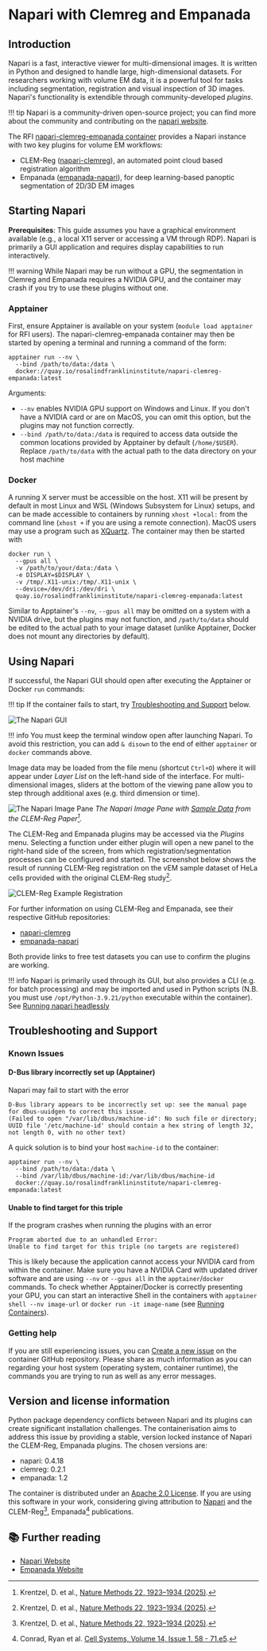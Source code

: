 # Napari with Clemreg and Empanada
## Introduction
Napari is a fast, interactive viewer for multi-dimensional images.
It is written in Python and designed to handle large, high-dimensional
datasets. 
For researchers working with volume EM data, it is a powerful tool for tasks
including segmentation, registration and visual inspection of 3D images.
Napari's functionality is extendible through community-developed *plugins*.

!!! tip
    Napari is a community-driven open-source project; you can find more about 
    the community and contributing on the [napari website](https://napari.org/stable/community/index.html).

The RFI [napari-clemreg-empanada container](https://quay.io/repository/rosalindfranklininstitute/napari-clemreg-empanada)
provides a Napari instance with two key plugins for volume EM
workflows:

- CLEM-Reg ([napari-clemreg](https://github.com/krentzd/napari-clemreg)),
  an automated point cloud based registration algorithm
- Empanada ([empanada-napari](https://github.com/volume-em/empanada-napari)),
  for deep learning-based panoptic segmentation of 2D/3D EM images

## Starting Napari
**Prerequisites**: 
This guide assumes you have a graphical environment available (e.g., a local X11
server or accessing a VM through RDP).  Napari is primarily a GUI application
and requires display capabilities to run interactively.

!!! warning
    While Napari may be run without a GPU, the segmentation in Clemreg and 
    Empanada requires a NVIDIA GPU, and the container may crash if you try to
    use these plugins without one.

### Apptainer
First, ensure Apptainer is available on your system (`module load apptainer` for
RFI users). The napari-clemreg-empanada container
may then be started by opening a terminal and running a command of the form: 
```
apptainer run --nv \
  --bind /path/to/data:/data \
  docker://quay.io/rosalindfranklininstitute/napari-clemreg-empanada:latest
```
Arguments:

- `--nv` enables NVIDIA GPU support on Windows and Linux. If you don't have a
  NVIDIA card or are on MacOS, you can omit this option, but the plugins may
  not function correctly.
- `--bind /path/to/data:/data` is required to access data outside
  the common locations provided by Apptainer by default (`/home/$USER`). Replace 
  `/path/to/data` with the actual path to the data directory on your host
machine

### Docker
A running X server must be accessible on the host. X11 will be present by
default in most Linux and WSL (Windows Subsystem for Linux) setups, and can
be made accessible to containers by running `xhost +local:` from the command
line (`xhost +` if you are using a remote connection). 
MacOS users may use a program such as [XQuartz](https://www.xquartz.org/).
The container may then be started with
```
docker run \
  --gpus all \
  -v /path/to/your/data:/data \
  -e DISPLAY=$DISPLAY \
  -v /tmp/.X11-unix:/tmp/.X11-unix \
  --device=/dev/dri:/dev/dri \
  quay.io/rosalindfranklininstitute/napari-clemreg-empanada:latest
```
Similar to Apptainer's `--nv`,
 `--gpus all` may be omitted on a system with a NVIDIA drive, but the
plugins may not function, and `/path/to/data` should be edited 
to the actual path to your image dataset (unlike
Apptainer, Docker does not mount any directories by default).


## Using Napari
If successful, the Napari GUI should open after executing the Apptainer or
Docker `run` commands:

!!! tip
    If the container fails to start, try [Troubleshooting and Support](#troubleshooting-and-support)
    below.

![The Napari GUI](images/napari-gui-empty.png "The Napari GUI")

!!! info
    You must keep the terminal window open after launching Napari. 
    To avoid this restriction,
    you can add `& disown` to the end of either `apptainer` or `docker`
    commands above.

Image data may be loaded from the file menu (shortcut `Ctrl+O`) where it
will appear under *Layer List* on the left-hand side of the interface.
For multi-dimensional images, sliders at the bottom of the viewing pane
allow you to step through additional axes (e.g. third dimension or time).

![The Napari Image Pane](images/napari-image-pane.png "The Napari Image Pane")<!--{: style="width:80%"}-->
*The Napari Image Pane with [Sample Data](https://zenodo.org/records/7936982)
from the CLEM-Reg Paper[^1].*

[^1]: Krentzel, D. et al., [Nature Methods 22, 1923–1934 (2025)](https://www.nature.com/articles/s41592-025-02794-0).

The CLEM-Reg and Empanada plugins may be accessed via the *Plugins* menu.
Selecting a function under either plugin will open a new panel to the right-hand
side of the screen, from which registration/segmentation processes can be
configured and started. The screenshot below shows the result of running 
CLEM-Reg registration on the vEM sample dataset of HeLa cells provided with
the original CLEM-Reg study[^1].

![CLEM-Reg Example Registration](images/napari-clemreg.png "CLEM-Reg Example
Registration")


For further information on using CLEM-Reg and Empanada, see their respective
GitHub repositories:

- [napari-clemreg](https://github.com/krentzd/napari-clemreg)
- [empanada-napari](https://github.com/volume-em/empanada-napari)

Both provide links to free test datasets you can use to confirm the plugins
are working.

!!! info
    Napari is primarily used through its GUI, but also provides a CLI (e.g. for
    batch processing) and may be imported and used in Python scripts (N.B. you
    must use `/opt/Python-3.9.21/python` executable within the container). See
    [Running napari headlessly](https://napari.org/stable/howtos/headless.html)

## Troubleshooting and Support
### Known Issues
#### D-Bus library incorrectly set up (Apptainer)
Napari may fail to start with the error
```
D-Bus library appears to be incorrectly set up: see the manual page for dbus-uuidgen to correct this issue.
(Failed to open "/var/lib/dbus/machine-id": No such file or directory; UUID file '/etc/machine-id' should contain a hex string of length 32, not length 0, with no other text)
```
A quick solution is to bind your host `machine-id` to the container:
```
apptainer run --nv \
  --bind /path/to/data:/data \
  --bind /var/lib/dbus/machine-id:/var/lib/dbus/machine-id
  docker://quay.io/rosalindfranklininstitute/napari-clemreg-empanada:latest
```

#### Unable to find target for this triple
If the program crashes when running the plugins with an error
```
Program aborted due to an unhandled Error:
Unable to find target for this triple (no targets are registered)
```
This is likely because the application cannot access your NVIDIA card from
within the container. Make sure you have a NVIDIA Card with updated
driver software and are using `--nv` or `--gpus all` in the `apptainer`/`docker`
commands. To check whether Apptainer/Docker is correctly presenting your
GPU, you can start an interactive Shell in the containers with 
`apptainer shell --nv image-url` or `docker run -it image-name` 
(see [Running Containers](../intro/containers.md#running-containers)).

### Getting help
If you are still experiencing issues, you can 
[Create a new issue](https://github.com/rosalindfranklininstitute/napari-clemreg-empanada/issues/new)
on the container GitHub repository. Please share as much information 
as you can regarding your host system (operating system, container runtime),
the commands you are trying to run as well as any error messages.

 
## Version and license information
Python package dependency conflicts between Napari and its plugins can create
significant installation challenges.  The containerisation aims to address this
issue by providing a stable, version locked instance of Napari the CLEM-Reg,
Empanada plugins. The chosen versions are:
 
- napari: 0.4.18
- clemreg: 0.2.1
- empanada: 1.2

The container is distributed under an [Apache 2.0 License](https://github.com/rosalindfranklininstitute/napari-clemreg-empanada?tab=Apache-2.0-1-ov-file).
If you are using this software in your work, considering 
giving attribution to [Napari](https://github.com/napari/napari/blob/main/CITATION.cff)
and the CLEM-Reg[^1], Empanada[^2] publications.

[^2]: Conrad, Ryan et al. [Cell Systems, Volume 14, Issue 1, 58 - 71.e5](https://www.cell.com/cell-systems/fulltext/S2405-4712(22)00494-X).

## 📚 Further reading

- [Napari Website](https://napari.org/stable/community/index.html)
- [Empanada Website](https://empanada.readthedocs.io/en/latest/index.html)
